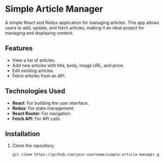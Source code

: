 # Simple Article Manager

A simple React and Redux application for managing articles. This app allows users to add, update, and fetch articles, making it an ideal project for managing and displaying content.

## Features

- View a list of articles.
- Add new articles with title, body, image URL, and price.
- Edit existing articles.
- Fetch articles from an API.
  
## Technologies Used

- **React**: For building the user interface.
- **Redux**: For state management.
- **React Router**: For navigation.
- **Fetch API**: For API calls.

## Installation

1. Clone the repository:
   ```bash
   git clone https://github.com/your-username/simple-article-manager.git
